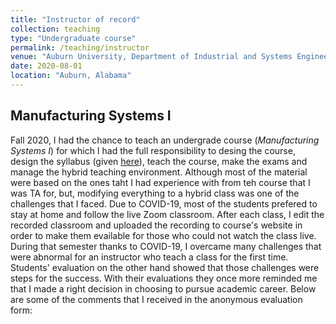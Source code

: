 ```yaml
---
title: "Instructor of record"
collection: teaching
type: "Undergraduate course"
permalink: /teaching/instructor
venue: "Auburn University, Department of Industrial and Systems Engineering"
date: 2020-08-01
location: "Auburn, Alabama"
---
```


Manufacturing Systems I
---
Fall 2020, I had the chance to teach an undergrade course (_Manufacturing Systems I_) for which I had the full responsibility to desing the course, design the syllabus (given [here]()), teach the course, make the exams and manage the hybrid teaching environment. Although most of the material were based on the ones taht I had experience with from teh course that I was TA for, but, modifying everything to a hybrid class was one of the challenges that I faced. Due to COVID-19, most of the students prefered to stay at home and follow the live Zoom classroom. After each class, I edit the recorded classroom and uploaded the recording to course's website in order to make them evailable for those who could not watch the class live. During that semester thanks to COVID-19, I overcame many challenges that were abnormal for an instructor who teach a class for the first time. Students' evaluation on the other hand showed that those challenges were steps for the success. With their evaluations they once more reminded me that I made a right decision in choosing to pursue academic career. Below are some of the comments that I received in the anonymous evaluation form:
